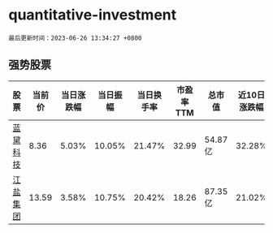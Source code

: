 # quantitative-investment

`最后更新时间：2023-06-26 13:34:27 +0800`

## 强势股票

|股票|当前价|当日涨跌幅|当日振幅|当日换手率|市盈率TTM|总市值|近10日涨跌幅|
|----|----|----|----|----|----|----|----|
|[蓝黛科技](https://xueqiu.com/S/SZ002765)|8.36|5.03%|10.05%|21.47%|32.99|54.87亿|32.28%|
|[江盐集团](https://xueqiu.com/S/SH601065)|13.59|3.58%|10.75%|20.42%|18.26|87.35亿|21.02%|
